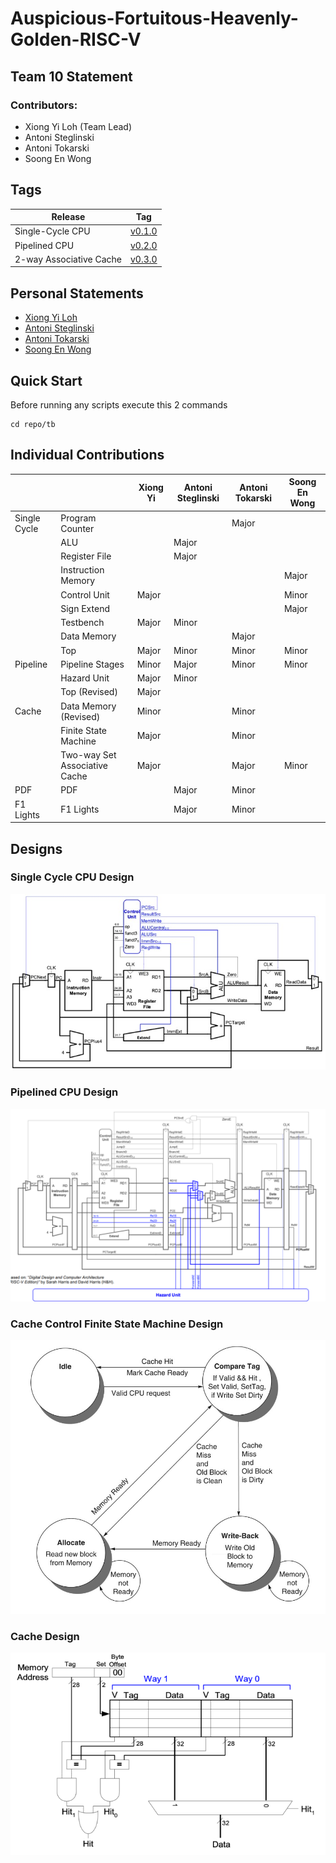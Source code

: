 # Auspicious-Fortuitous-Heavenly-Golden-RISC-V

## Team 10 Statement

### Contributors:
- Xiong Yi Loh (Team Lead)
- Antoni Steglinski
- Antoni Tokarski
- Soong En Wong

## Tags
Release | Tag                                                            
------------- | --------------------------------------------------------------
Single-Cycle CPU | [v0.1.0](https://github.com/Xiong-icl/Auspicious-Fortuitous-Heavenly-Golden-RISC-V/tree/v.1.0)        
Pipelined CPU | [v0.2.0](https://github.com/Xiong-icl/Auspicious-Fortuitous-Heavenly-Golden-RISC-V/tree/v.2.0)
2-way Associative Cache | [v0.3.0](https://github.com/Xiong-icl/Auspicious-Fortuitous-Heavenly-Golden-RISC-V/tree/v.3.0)  

## Personal Statements

- [Xiong Yi Loh](/docs/personal%20statements/XiongYi_Statement.md)
- [Antoni Steglinski](/docs/personal%20statements/Antoni_Steglinski_statement.md)
- [Antoni Tokarski]()
- [Soong En Wong]()

## Quick Start
Before running any scripts execute this 2 commands
```
cd repo/tb
```


## Individual Contributions

|              |                               | Xiong Yi           | Antoni Steglinski|     Antoni Tokarski      |  Soong En Wong   |
| ------------ | ----------------------------- | ------------------ | ---------------- | ------------------------ | ---------------- |
| Single Cycle | Program Counter               |                    |                  | Major                    |                  |
|              | ALU                           |                    | Major            |                          |                  |
|              | Register File                 |                    | Major            |                          |                  |
|              | Instruction Memory            |                    |                  |                          | Major            |
|              | Control Unit                  | Major              |                  |                          | Minor            |
|              | Sign Extend                   |                    |                  |                          | Major            |
|              | Testbench                     | Major              | Minor            |                          |                  |
|              | Data Memory                   |                    |                  | Major                    |                  |
|              | Top                           | Major              | Minor            | Minor                    |        Minor     |
| Pipeline     | Pipeline           Stages     | Minor              | Major            | Minor                    |  Minor           |
|              | Hazard Unit                   | Major              | Minor            |                          |                  |
|              | Top     (Revised)             | Major              |                  |                          |                  |
| Cache        | Data Memory (Revised)         | Minor              |                  |  Minor                   |                  |
|              | Finite State Machine          | Major              |                  | Minor                    |                  |
|              | Two-way Set Associative Cache | Major              |                  | Major                    | Minor            |
| PDF          | PDF                           |                    |  Major           | Minor                    |                  |
| F1 Lights    | F1 Lights                     |                    |  Major           | Minor                    |                  |

## Designs

### Single Cycle CPU Design

![Single Cycle](/images/single_cycle.png)

### Pipelined CPU Design

![Pipeline](/images/pipelinepc.png)

### Cache Control Finite State Machine Design

![Cache Control](/images/fsm.jpg)

### Cache Design

![Cache](/images/2waycache.png)


